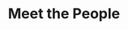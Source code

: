 ---
layout: people
order: 7
title: Meet the People
name: "Jiayuan Ding"
position: "Visiting PhD Student"
current: true
headshot: "jiayuan.png"
google_scholar: "https://scholar.google.com/citations?user=7lwkXGEAAAAJ&hl=en"
---